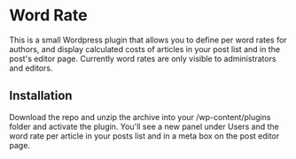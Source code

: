 Word Rate
=========

This is a small Wordpress plugin that allows you to define per word rates for authors, and display calculated costs of articles in your post list and in the post's editor page. Currently word rates are only visible to administrators and editors.

Installation
------------

Download the repo and unzip the archive into your /wp-content/plugins folder and activate the plugin. You'll see a new panel under Users and the word rate per article in your posts list and in a meta box on the post editor page.